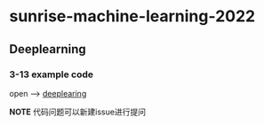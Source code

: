 # sunrise-machine-learning-2022

## Deeplearning

### 3-13 example code

open --> [deeplearing](./deeplearning/)

**NOTE** 代码问题可以新建issue进行提问